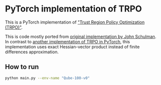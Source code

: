 # PyTorch implementation of TRPO

This is a PyTorch implementation of ["Trust Region Policy Optimization (TRPO)"](https://arxiv.org/abs/1502.05477).

This is code mostly ported from [original implementation by John Schulman](https://github.com/joschu/modular_rl). In contrast to [another implementation of TRPO in PyTorch](https://github.com/mjacar/pytorch-trpo), this implementation uses exact Hessian-vector product instead of finite differences approximation.

## How to run

```bash
python main.py --env-name "Qube-100-v0"
```
